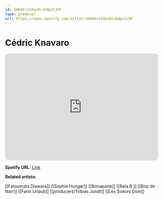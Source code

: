 ```yaml
---
id: 1HbAbrzSXwv0rzkQpzCJ9F
type: producer
url: https://open.spotify.com/artist/1HbAbrzSXwv0rzkQpzCJ9F
---
```

# Cédric Knavaro

<iframe style="border-radius:12px" src="https://open.spotify.com/embed/artist/1HbAbrzSXwv0rzkQpzCJ9F" width="100%" height="352" frameBorder="0" allowfullscreen="" allow="autoplay; clipboard-write; encrypted-media; fullscreen; picture-in-picture" loading="lazy"></iframe>

**Spotify URL:** [Link](https://open.spotify.com/artist/1HbAbrzSXwv0rzkQpzCJ9F)

**Related artists:**

[[Fatoumata Diawara]]
[[Sophie Hunger]]
[[Bonaparte]]
[[Bela B.]]
[[Bop de Narr]]
[[Farin Urlaub]]
[[producers/Tobias Jundt]]
[[Les Soeurs Dion]]

